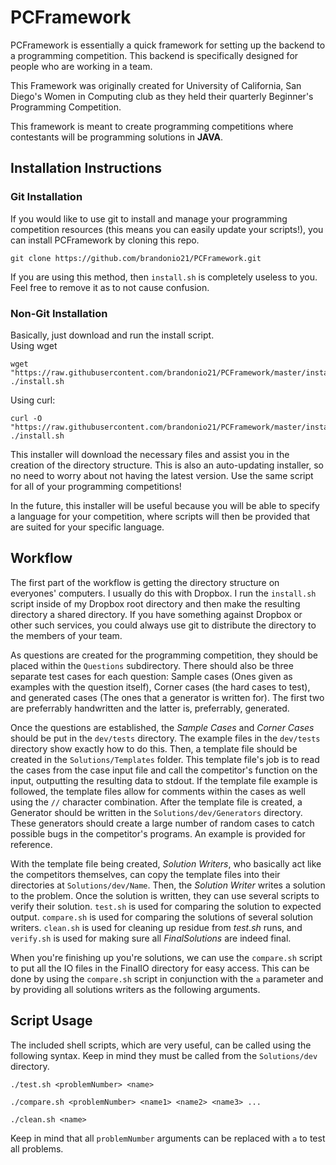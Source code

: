 PCFramework
===========

PCFramework is essentially a quick framework for setting up the backend to 
a programming competition. This backend is specifically designed for people
who are working in a team.  

This Framework was originally created for University of California, San Diego's
Women in Computing club as they held their quarterly Beginner's Programming
Competition.

This framework is meant to create programming competitions where contestants
will be programming solutions in **JAVA**.

## Installation Instructions ##

### Git Installation ###
If you would like to use git to install and manage your programming competition
resources (this means you can easily update your scripts!), you can install
PCFramework by cloning this repo.
```
git clone https://github.com/brandonio21/PCFramework.git
```
If you are using this method, then `install.sh` is completely useless to you.
Feel free to remove it as to not cause confusion.

### Non-Git Installation ###
Basically, just download and run the install script.  
Using wget

```
wget "https://raw.githubusercontent.com/brandonio21/PCFramework/master/install.sh"
./install.sh
```

Using curl:
```
curl -O "https://raw.githubusercontent.com/brandonio21/PCFramework/master/install.sh"
./install.sh
```

This installer will download the necessary files and assist you in the creation
of the directory structure. This is also an auto-updating installer, so no
need to worry about not having the latest version. Use the same script for all
of your programming competitions!

In the future, this installer will be useful because you will be able to
specify a language for your competition, where scripts will then be provided
that are suited for your specific language.


## Workflow ##
The first part of the workflow is getting the directory structure on everyones'
computers. I usually do this with Dropbox. I run the `install.sh` script inside
of my Dropbox root directory and then make the resulting directory a shared 
directory. If you have something against Dropbox or other such services, you 
could always use git to distribute the directory to the members of your team.

As questions are created for the programming competition, they should be placed
within the `Questions` subdirectory. There should also be three separate test
cases for each question: Sample cases (Ones given as examples with the question
itself), Corner cases (the hard cases to test), and generated cases (The ones
that a generator is written for). The first two are preferrably handwritten and
the latter is, preferrably, generated.  
 
Once the questions are established, the _Sample Cases_ and _Corner Cases_ should
be put in the `dev/tests` directory. The example files in the `dev/tests` 
directory show exactly how to do this. Then, a template file should be created 
in the `Solutions/Templates` folder. This template file's job is to read the 
cases from the case input file and call the competitor's function on the input,
outputting the resulting data to stdout. If the template file example is 
followed, the template files allow for comments within the cases as well using
the `//` character combination. After the template file is created,
a Generator should be written in the `Solutions/dev/Generators` directory. 
These generators should create a large number of random cases to catch possible
bugs in the competitor's programs. An example is provided for reference.

With the template file being created, _Solution Writers_, who basically act
like the competitors themselves, can copy the template files into their 
directories at `Solutions/dev/Name`. Then, the _Solution Writer_ writes a 
solution to the problem. Once the solution is written, they can use several
scripts to verify their solution. `test.sh` is used for comparing the solution
to expected output. `compare.sh` is used for comparing the solutions of 
several solution writers. `clean.sh` is used for cleaning up residue from 
_test.sh_ runs, and `verify.sh` is used for making sure all _FinalSolutions_
are indeed final.

When you're finishing up you're solutions, we can use the `compare.sh` script
to put all the IO files in the FinalIO directory for easy access. This can
be done by using the `compare.sh` script in conjunction with the `a` parameter
and by providing all solutions writers as the following arguments.

## Script Usage ##
The included shell scripts, which are very useful, can be called using the 
following syntax. Keep in mind they must be called from the `Solutions/dev` 
directory.

```
./test.sh <problemNumber> <name>
```

```
./compare.sh <problemNumber> <name1> <name2> <name3> ...
```

```
./clean.sh <name>
```

Keep in mind that all `problemNumber` arguments can be replaced with `a` to
test all problems.
